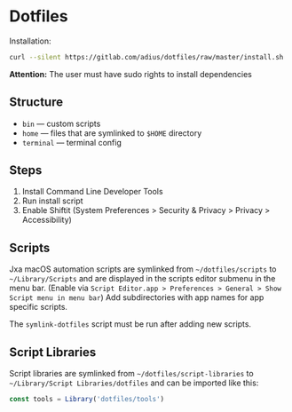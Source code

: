 # Dotfiles

Installation:

```bash
curl --silent https://gitlab.com/adius/dotfiles/raw/master/install.sh | bash
```

**Attention:** The user must have sudo rights to install dependencies


## Structure

* `bin` — custom scripts
* `home` — files that are symlinked to `$HOME` directory
* `terminal` — terminal config


## Steps

1. Install Command Line Developer Tools
1. Run install script
1. Enable Shiftit
    (System Preferences > Security & Privacy > Privacy > Accessibility)


## Scripts

Jxa macOS automation scripts are symlinked from
`~/dotfiles/scripts` to `~/Library/Scripts`
and are displayed in the scripts editor submenu in the menu bar.
(Enable via
`Script Editor.app > Preferences > General > Show Script menu in menu bar`)
Add subdirectories with app names for app specific scripts.

The `symlink-dotfiles` script must be run after adding new scripts.


## Script Libraries

Script libraries are symlinked from
`~/dotfiles/script-libraries` to `~/Library/Script Libraries/dotfiles`
and can be imported like this:

```js
const tools = Library('dotfiles/tools')
```
